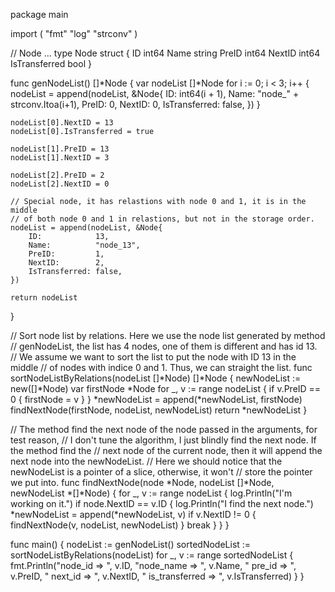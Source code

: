 package main

import (
	"fmt"
	"log"
	"strconv"
)

// Node ...
type Node struct {
	ID            int64
	Name          string
	PreID         int64
	NextID        int64
	IsTransferred bool
}

func genNodeList() []*Node {
	var nodeList []*Node
	for i := 0; i < 3; i++ {
		nodeList = append(nodeList, &Node{
			ID:            int64(i + 1),
			Name:          "node_" + strconv.Itoa(i+1),
			PreID:         0,
			NextID:        0,
			IsTransferred: false,
		})
	}

	nodeList[0].NextID = 13
	nodeList[0].IsTransferred = true

	nodeList[1].PreID = 13
	nodeList[1].NextID = 3

	nodeList[2].PreID = 2
	nodeList[2].NextID = 0

	// Special node, it has relastions with node 0 and 1, it is in the middle
	// of both node 0 and 1 in relastions, but not in the storage order.
	nodeList = append(nodeList, &Node{
		ID:            13,
		Name:          "node_13",
		PreID:         1,
		NextID:        2,
		IsTransferred: false,
	})

	return nodeList
}

// Sort node list by relations. Here we use the node list generated by method
// genNodeList, the list has 4 nodes, one of them is different and has id 13.
// We assume we want to sort the list to put the node with ID 13 in the middle
// of nodes with indice 0 and 1. Thus, we can straight the list.
func sortNodeListByRelations(nodeList []*Node) []*Node {
	newNodeList := new([]*Node)
	var firstNode *Node
	for _, v := range nodeList {
		if v.PreID == 0 {
			firstNode = v
		}
	}
	*newNodeList = append(*newNodeList, firstNode)
	findNextNode(firstNode, nodeList, newNodeList)
	return *newNodeList
}

// The method find the next node of the node passed in the arguments, for test reason,
// I don't tune the algorithm, I just blindly find the next node. If the method find the
// next node of the current node, then it will append the next node into the newNodeList.
// Here we should notice that the newNodeList is a pointer of a slice, otherwise, it won't
// store the pointer we put into.
func findNextNode(node *Node, nodeList []*Node, newNodeList *[]*Node) {
	for _, v := range nodeList {
		log.Println("I'm working on it.")
		if node.NextID == v.ID {
			log.Println("I find the next node.")
			*newNodeList = append(*newNodeList, v)
			if v.NextID != 0 {
				findNextNode(v, nodeList, newNodeList)
			}
      break
		}
	}
}

func main() {
	nodeList := genNodeList()
	sortedNodeList := sortNodeListByRelations(nodeList)
	for _, v := range sortedNodeList {
		fmt.Println("node_id => ", v.ID, "node_name => ", v.Name, " pre_id => ", v.PreID,
			" next_id => ", v.NextID, " is_transferred => ", v.IsTransferred)
	}
}

